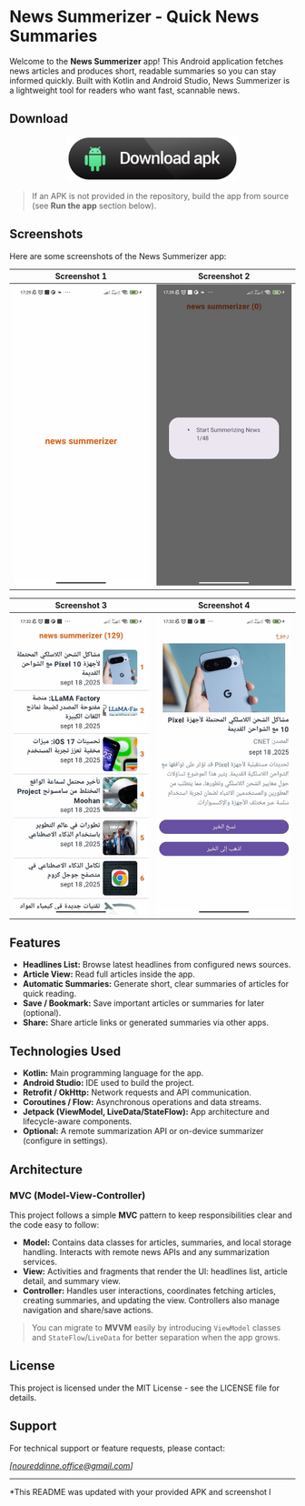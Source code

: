 # News Summerizer - Quick News Summaries

Welcome to the **News Summerizer** app! This Android application fetches news articles and produces short, readable summaries so you can stay informed quickly. Built with Kotlin and Android Studio, News Summerizer is a lightweight tool for readers who want fast, scannable news.

## Download

<p align="center">
    <a href="https://raw.githubusercontent.com/noureddinelaghribe/news-summerizer/refs/heads/master/app.apk">
        <img src="https://raw.githubusercontent.com/noureddinelaghribe/WriteFlow/refs/heads/main/download_apk.png" alt="Download APK" height="80">
    </a>
</p>

> If an APK is not provided in the repository, build the app from source (see **Run the app** section below).

## Screenshots

Here are some screenshots of the News Summerizer app:

| Screenshot 1                                                                                                        | Screenshot 2                                                                                                        |
| ------------------------------------------------------------------------------------------------------------------- | ------------------------------------------------------------------------------------------------------------------- |
| ![Screenshot 1](https://raw.githubusercontent.com/noureddinelaghribe/news-summerizer/refs/heads/master/photo_4.jpg) | ![Screenshot 2](https://raw.githubusercontent.com/noureddinelaghribe/news-summerizer/refs/heads/master/photo_3.jpg) |

| Screenshot 3                                                                                                        | Screenshot 4                                                                                                        |
| ------------------------------------------------------------------------------------------------------------------- | ------------------------------------------------------------------------------------------------------------------- |
| ![Screenshot 3](https://raw.githubusercontent.com/noureddinelaghribe/news-summerizer/refs/heads/master/photo_2.jpg) | ![Screenshot 4](https://raw.githubusercontent.com/noureddinelaghribe/news-summerizer/refs/heads/master/photo_1.jpg) |


## Features

* **Headlines List:** Browse latest headlines from configured news sources.
* **Article View:** Read full articles inside the app.
* **Automatic Summaries:** Generate short, clear summaries of articles for quick reading.
* **Save / Bookmark:** Save important articles or summaries for later (optional).
* **Share:** Share article links or generated summaries via other apps.

## Technologies Used

* **Kotlin:** Main programming language for the app.
* **Android Studio:** IDE used to build the project.
* **Retrofit / OkHttp:** Network requests and API communication.
* **Coroutines / Flow:** Asynchronous operations and data streams.
* **Jetpack (ViewModel, LiveData/StateFlow):** App architecture and lifecycle-aware components.
* **Optional:** A remote summarization API or on-device summarizer (configure in settings).

## Architecture

### MVC (Model-View-Controller)

This project follows a simple **MVC** pattern to keep responsibilities clear and the code easy to follow:

* **Model:** Contains data classes for articles, summaries, and local storage handling. Interacts with remote news APIs and any summarization services.
* **View:** Activities and fragments that render the UI: headlines list, article detail, and summary view.
* **Controller:** Handles user interactions, coordinates fetching articles, creating summaries, and updating the view. Controllers also manage navigation and share/save actions.

> You can migrate to **MVVM** easily by introducing `ViewModel` classes and `StateFlow`/`LiveData` for better separation when the app grows.

## License

This project is licensed under the MIT License - see the LICENSE file for details.

## Support

For technical support or feature requests, please contact:

*\[[noureddinne.office@gmail.com](mailto:noureddinne.office@gmail.com)]*

---

\*This README was updated with your provided APK and screenshot l
